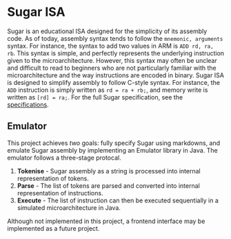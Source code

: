 # Sugar ISA 

Sugar is an educational ISA designed for the simplicity of its assembly code. As of today, assembly
syntax tends to follow the `mnemonic, arguments` syntax. For instance, the syntax to add two values 
in ARM is `ADD rd, ra, rb`. This syntax is simple, and perfectly represents the underlying instruction given
to the microarchitecture. However, this syntax may often be unclear and difficult to read to beginners who
are not particularly familiar with the microarchitecture and the way instructions are encoded in binary.
Sugar ISA is designed to simplify assembly to follow C-style syntax. For instance, the `ADD` instruction
is simply written as `rd = ra + rb;`, and memory write is written as `[rd] = ra;`. For the full Sugar
specification, see the [specifications](specifications.md).

## Emulator
 
This project achieves *two* goals: fully specify Sugar using markdowns, and emulate 
Sugar assembly by implementing an Emulator library in Java. The emulator follows a 
three-stage protocal.
1. **Tokenise** - Sugar assembly as a string is processed into internal representation of tokens.
2. **Parse** - The list of tokens are parsed and converted into internal representation of instructions.
3. **Execute** - The list of instruction can then be executed sequentially in a simulated microarchitecture in Java. 

Although not implemented in this project, a frontend interface may be implemented as a future project. 

